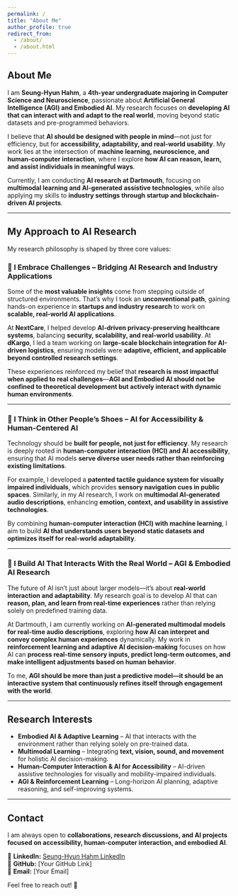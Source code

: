 ```yaml
---
permalink: /
title: "About Me"
author_profile: true
redirect_from: 
  - /about/
  - /about.html
---
```


## About Me  

I am **Seung-Hyun Hahm**, a **4th-year undergraduate majoring in Computer Science and Neuroscience**, passionate about **Artificial General Intelligence (AGI) and Embodied AI**. My research focuses on **developing AI that can interact with and adapt to the real world**, moving beyond static datasets and pre-programmed behaviors.  

I believe that **AI should be designed with people in mind**—not just for efficiency, but for **accessibility, adaptability, and real-world usability**. My work lies at the intersection of **machine learning, neuroscience, and human-computer interaction**, where I explore **how AI can reason, learn, and assist individuals in meaningful ways**.  

Currently, I am conducting **AI research at Dartmouth**, focusing on **multimodal learning and AI-generated assistive technologies**, while also applying my skills to **industry settings through startup and blockchain-driven AI projects**.  

---

## **My Approach to AI Research**  
My research philosophy is shaped by three core values:  

### **🔹 I Embrace Challenges – Bridging AI Research and Industry Applications**  
Some of the **most valuable insights** come from stepping outside of structured environments. That’s why I took an **unconventional path**, gaining hands-on experience in **startups and industry research** to work on **scalable, real-world AI applications**.  

At **NextCare**, I helped develop **AI-driven privacy-preserving healthcare systems**, balancing **security, scalability, and real-world usability**. At **dKargo**, I led a team working on **large-scale blockchain integration for AI-driven logistics**, ensuring models were **adaptive, efficient, and applicable beyond controlled research settings**.  

These experiences reinforced my belief that **research is most impactful when applied to real challenges**—**AGI and Embodied AI should not be confined to theoretical development but actively interact with dynamic human environments**.  

---

### **🔹 I Think in Other People’s Shoes – AI for Accessibility & Human-Centered AI**  
Technology should be **built for people, not just for efficiency**. My research is deeply rooted in **human-computer interaction (HCI) and AI accessibility**, ensuring that AI models **serve diverse user needs rather than reinforcing existing limitations**.  

For example, I developed a **patented tactile guidance system for visually impaired individuals**, which provides **sensory navigation cues in public spaces**. Similarly, in my AI research, I work on **multimodal AI-generated audio descriptions**, enhancing **emotion, context, and usability in assistive technologies**.  

By combining **human-computer interaction (HCI) with machine learning**, I aim to build **AI that understands users beyond static datasets and optimizes itself for real-world adaptability**.  

---

### **🔹 I Build AI That Interacts With the Real World – AGI & Embodied AI Research**  
The future of AI isn’t just about larger models—it’s about **real-world interaction and adaptability**. My research goal is to develop AI that can **reason, plan, and learn from real-time experiences** rather than relying solely on predefined training data.  

At Dartmouth, I am currently working on **AI-generated multimodal models for real-time audio descriptions**, exploring **how AI can interpret and convey complex human experiences** dynamically. My work in **reinforcement learning and adaptive AI decision-making** focuses on how AI can **process real-time sensory inputs, predict long-term outcomes, and make intelligent adjustments based on human behavior**.  

To me, **AGI should be more than just a predictive model—it should be an interactive system that continuously refines itself through engagement with the world**.  

---

## **Research Interests**  
- **Embodied AI & Adaptive Learning** – AI that interacts with the environment rather than relying solely on pre-trained data.  
- **Multimodal Learning** – Integrating **text, vision, sound, and movement** for holistic AI decision-making.  
- **Human-Computer Interaction & AI for Accessibility** – AI-driven assistive technologies for visually and mobility-impaired individuals.  
- **AGI & Reinforcement Learning** – Long-horizon AI planning, adaptive reasoning, and self-improving systems.  

---

## **Contact**  
I am always open to **collaborations, research discussions, and AI projects focused on accessibility, human-computer interaction, and embodied AI**.  

📌 **LinkedIn:** [Seung-Hyun Hahm LinkedIn](https://www.linkedin.com/in/seung-hyun-hahm/)  
📌 **GitHub:** [Your GitHub Link]  
📌 **Email:** [Your Email]  

Feel free to reach out! 🚀  
